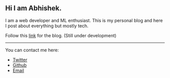 ## Hi I am Abhishek.

I am a web developer and ML enthusiast.
This is my personal blog and here I post about everything but mostly tech.

Follow this [link](https://singhsterabhi.github.io) for the blog. (Still under development)

___

You can contact me here:
* [Twitter](https://twitter.com/singhsterabhi "singhsterabhi")
* [Github](https://github.com/singhsterabhi)
* [Email](mailto:singhsterabhi@gmail.com)

